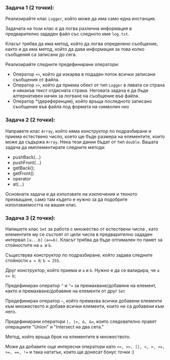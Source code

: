 ### Задача 1 (2 точки):

Реализирайте клас `Logger`, който може да има само една инстанция.

Задачата на този клас е да логва различна информация в предварително зададен файл със следното име `log.txt`.

Класът трябва да има метод, който да логва определено съобщение, както и да има метод, който да дава информация за това колко съобщения са записани до сега.

Реализирайте следните предефинирани оператори:

* Оператор `<<`, който да изкарва в подаден поток всички записани съобщения от файла.
* Оператор `>>`, който да приема обект от тип `Logger` в лявата си страна и някакъв текст отдясната страна. Неговата задача е да бъде алтернативен начин за логване на съобщение във файла.
* Оператор *(дереференция), който връща последното записано съобщение във файла под формата на символен низ

### Задача 2 (2 точки):

Направете клас `Array`, който няма конструктор по подразбиране и приема естествено число, което ще бъде размера на елементите, които може да съдържа `Array`. Нека тези данни бъдат от тип `double`. Вашата задача да имплементирате следните методи:

* pushBack(...)
* pushFront(...)
* getBack();
* getFront()
* operator[](...)
* at(...)

Основната задача е да използвате на изключения и тяхното прехващане, само там където е нужно за да подобрите използваемостта на вашия клас.

### Задача 3 (2 точки):

Напишете клас `Set` за работа с множество от естествени числа , като елементите му се състоят от цели числа в предварително зададен интервал `[a...b]` `(a<=b)`. Класът трябва да бъде оптимален по памет за стойностите на `a `и `b`.

Съществува конструктор по подразбиране, който задава следните стойности `a = 0`; `b = 255`.

Друг конструктор, който приема и `a` и `b`. Нужно е да се валидира, че `a <= b`;

Предефиниран оператор `^` и `^=` за премахване/добавяне на елемент, както и премахване/добавяне на елементи от друг `Set`

Предефиниран оператор `~`, който премахва всички добавени елементи към множеството и добавя всички елементи, които не са добавени към него.

Предефинирани оператори `|, |=, &, &=`, които следователно правят операциите "Union" и "Intersect на два сета."

Метод, който връща броя на елементите в множеството.

Може да добавите още интересни оператори като `<<, >>, [], <, >, <=, >=, ==, !=` и така нататък, които ще донесат бонус точки :)
